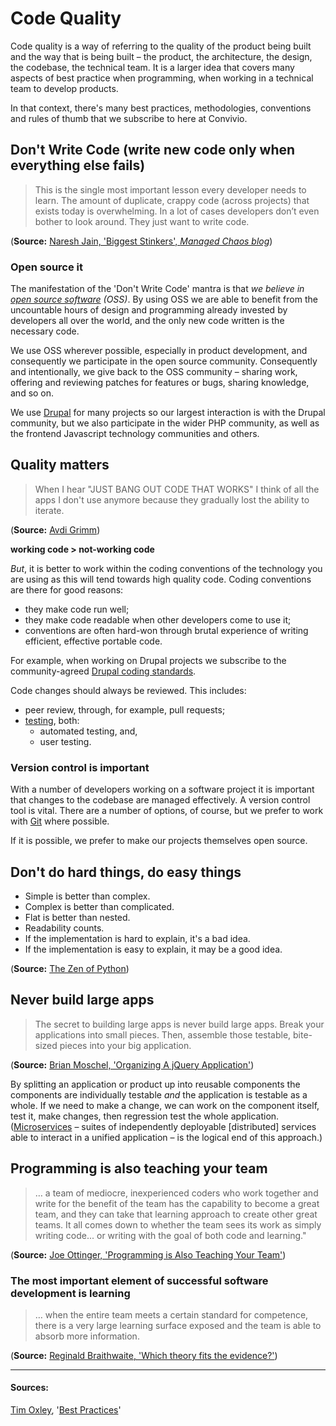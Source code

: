 # Code Quality

Code quality is a way of referring to the quality of the product being built and the way that is being built – the product, the architecture, the design, the codebase, the technical team. It is a larger idea that covers many aspects of best practice when programming, when working in a technical team to develop products.
    
In that context, there's many best practices, methodologies, conventions and rules of thumb that we subscribe to here at Convivio.
 
## Don't Write Code (write new code only when everything else fails)

> This is the single most important lesson every developer needs to learn. The amount of duplicate, crappy code (across projects) that exists today is overwhelming. In a lot of cases developers don’t even bother to look around. They just want to write code.

(**Source:** [Naresh Jain, 'Biggest Stinkers', *Managed Chaos blog*](http://blogs.agilefaqs.com/2009/10/19/biggest-stinkers/))

### Open source it

The manifestation of the 'Don't Write Code' mantra is that _we believe in [open source software](https://opensource.com/resources/what-open-source) (OSS)_. By using OSS we are able to benefit from the uncountable hours of design and programming already invested by developers all over the world, and the only new code written is the necessary code. 

We use OSS wherever possible, especially in product development, and consequently we participate in the open source community. Consequently and intentionally, we give back to the OSS community – sharing work, offering and reviewing patches for features or bugs, sharing knowledge, and so on. 

We use [Drupal](https://www.drupal.org/) for many projects so our largest interaction is with the Drupal community, but we also participate in the wider PHP community, as well as the frontend Javascript technology communities and others.

## Quality matters

> When I hear "JUST BANG OUT CODE THAT WORKS" I think of all the apps I don't use anymore because they gradually lost the ability to iterate.

(**Source:** [Avdi Grimm](https://twitter.com/#!/avdi/status/180747721852985344))

**working code > not-working code**
 
_But_, it is better to work within the coding conventions of the technology you are using as this will tend towards high quality code. Coding conventions are there for good reasons:

* they make code run well;
* they make code readable when other developers come to use it;
* conventions are often hard-won through brutal experience of writing efficient, effective portable code.

For example, when working on Drupal projects we subscribe to the community-agreed [Drupal coding standards](https://www.drupal.org/docs/develop/standards).

Code changes should always be reviewed. This includes:

* peer review, through, for example, pull requests;
* [testing](/delivery_recipe/technical-delivery/testing/README.md), both:
  * automated testing, and,
  * user testing.
  
### Version control is important

With a number of developers working on a software project it is important that changes to the codebase are managed effectively. A version control tool is vital. There are a number of options, of course, but we prefer to work with [Git](https://git-scm.com/) where possible.

If it is possible, we prefer to make our projects themselves open source. 

## Don't do hard things, do easy things

* Simple is better than complex.
* Complex is better than complicated.
* Flat is better than nested.
* Readability counts.
* If the implementation is hard to explain, it's a bad idea.
* If the implementation is easy to explain, it may be a good idea.

(**Source:** [The Zen of Python](http://www.python.org/dev/peps/pep-0020/))

## Never build large apps

> The secret to building large apps is never build large apps. Break your applications into small pieces. Then, assemble those testable, bite-sized pieces into your big application.

(**Source:** [Brian Moschel, 'Organizing A jQuery Application'](http://blog.bitovi.com/organizing-a-jquery-application/))

By splitting an application or product up into reusable components the components are individually testable _and_ the application is testable as a whole. If we need to make a change, we can work on the component itself, test it, make changes, then regression test the whole application. ([Microservices](http://martinfowler.com/articles/microservices.html) – suites of independently deployable [distributed] services able to interact in a unified application – is the logical end of this approach.)

## Programming is also teaching your team
> … a team of mediocre, inexperienced coders who work together and write for the benefit of the team has the capability to become a great team, and they can take that learning approach to create other great teams. It all comes down to whether the team sees its work as simply writing code... or writing with the goal of both code and learning."

(**Source:** [Joe Ottinger, 'Programming is Also Teaching Your Team'](http://www.theserverside.com/tt/articles/article.tss?l=ProgrammingisAlsoTeachingYourTeam))

### The most important element of successful software development is learning

> … when the entire team meets a certain standard for competence, there is a very large learning surface exposed and the team is able to absorb more information.

(**Source:** [Reginald Braithwaite, 'Which theory fits the evidence?'](http://weblog.raganwald.com/2007/06/which-theory-first-evidence.html))

<hr>

#### Sources:

[Tim Oxley](https://github.com/timoxley), '[Best Practices](https://github.com/timoxley/best-practices)'

